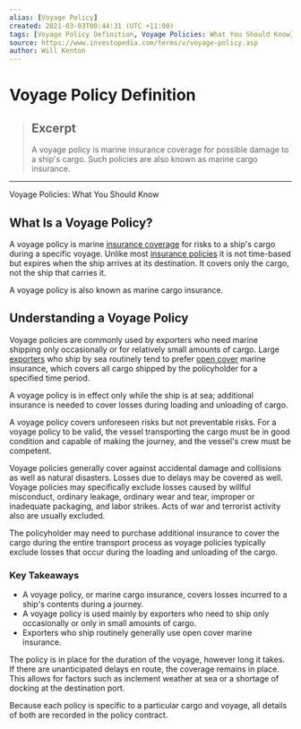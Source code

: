 ```yaml
---
alias: [Voyage Policy]
created: 2021-03-03T00:44:31 (UTC +11:00)
tags: [Voyage Policy Definition, Voyage Policies: What You Should Know]
source: https://www.investopedia.com/terms/v/voyage-policy.asp
author: Will Kenton
---
```


# Voyage Policy Definition

> ## Excerpt
> A voyage policy is marine insurance coverage for possible damage to a ship's cargo. Such policies are also known as marine cargo insurance.

---

Voyage Policies: What You Should Know
## What Is a Voyage Policy?

A voyage policy is marine [insurance coverage](https://www.investopedia.com/terms/i/insurance-coverage.asp) for risks to a ship's cargo during a specific voyage. Unlike most [insurance policies](https://www.investopedia.com/insurance/insurance-policies-everyone-should-have/) it is not time-based but expires when the ship arrives at its destination. It covers only the cargo, not the ship that carries it.

A voyage policy is also known as marine cargo insurance.

## Understanding a Voyage Policy

Voyage policies are commonly used by exporters who need marine shipping only occasionally or for relatively small amounts of cargo. Large [exporters](https://www.investopedia.com/terms/e/export.asp) who ship by sea routinely tend to prefer [open cover](https://www.investopedia.com/terms/o/open-cover.asp) marine insurance, which covers all cargo shipped by the policyholder for a specified time period.

A voyage policy is in effect only while the ship is at sea; additional insurance is needed to cover losses during loading and unloading of cargo.

A voyage policy covers unforeseen risks but not preventable risks. For a voyage policy to be valid, the vessel transporting the cargo must be in good condition and capable of making the journey, and the vessel's crew must be competent.

Voyage policies generally cover against accidental damage and collisions as well as natural disasters. Losses due to delays may be covered as well. Voyage policies may specifically exclude losses caused by willful misconduct, ordinary leakage, ordinary wear and tear, improper or inadequate packaging, and labor strikes. Acts of war and terrorist activity also are usually excluded.

The policyholder may need to purchase additional insurance to cover the cargo during the entire transport process as voyage policies typically exclude losses that occur during the loading and unloading of the cargo.

### Key Takeaways

-   A voyage policy, or marine cargo insurance, covers losses incurred to a ship's contents during a journey.
-   A voyage policy is used mainly by exporters who need to ship only occasionally or only in small amounts of cargo.
-   Exporters who ship routinely generally use open cover marine insurance.

The policy is in place for the duration of the voyage, however long it takes. If there are unanticipated delays en route, the coverage remains in place. This allows for factors such as inclement weather at sea or a shortage of docking at the destination port.

Because each policy is specific to a particular cargo and voyage, all details of both are recorded in the policy contract.
